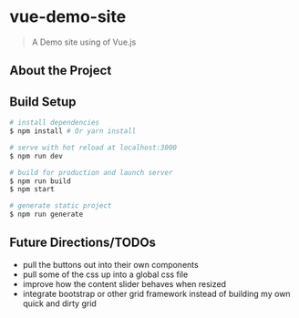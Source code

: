 # vue-demo-site

> A Demo site using of Vue.js

## About the Project

## Build Setup

``` bash
# install dependencies
$ npm install # Or yarn install

# serve with hot reload at localhost:3000
$ npm run dev

# build for production and launch server
$ npm run build
$ npm start

# generate static project
$ npm run generate
```
## Future Directions/TODOs

- pull the buttons out into their own components
- pull some of the css up into a global css file
- improve how the content slider behaves when resized
- integrate bootstrap or other grid framework instead of building my own quick and dirty grid